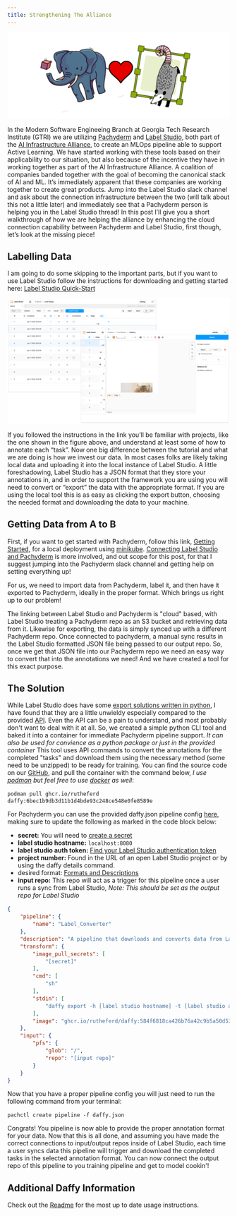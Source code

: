 ```yaml
---
title: Strengthening The Alliance
---
```


![](/blog/strengthen_alliance_assets/Intro_Image.png)

In the Modern Software Engineeing Branch at Georgia Tech Research Institute (GTRI) we are utilizing [Pachyderm](https://www.pachyderm.com) and [Label Studio](https://labelstud.io), both part of the [AI Infrastructure Alliance](https://ai-infrastructure.org), to create an MLOps pipeline able to support Active Learning. 
We have started working with these tools based on their applicability to our situation, but also because of the incentive they have in working together as part of the AI Infrastructure Alliance. 
A coalition of companies banded together with the goal of becoming the canonical stack of AI and ML.
It’s immediately apparent that these companies are working together to create great products.
Jump into the Label Studio slack channel and ask about the connection infrastructure between the two (will talk about this not a little later) and immediately see that a Pachyderm person is helping you in the Label Studio thread! 
In this post I’ll give you a short walkthrough of how we are helping the alliance by enhancing the cloud connection capability between Pachyderm and Label Studio, first though, let’s look at the missing piece!

## Labelling Data
I am going to do some skipping to the important parts, but if you want to use Label Studio follow the instructions for downloading and getting started here: [Label Studio Quick-Start](https://labelstud.io/guide/index.html#Quick-start)

![](/blog/strengthen_alliance_assets/Label_Studio_Interface.png)

If you followed the instructions in the link you’ll be familiar with projects, like the one shown in the figure above, and understand at least some of how to annotate each “task”.
Now one big difference between the tutorial and what we are doing is how we invest our data. 
In most cases folks are likely taking local data and uploading it into the local instance of Label Studio.
A little foreshadowing, Label Studio has a JSON format that they store your annotations in, and in order to support the framework you are using you will need to convert or “export” the data with the appropriate format. 
If you are using the local tool this is as easy as clicking the export button, choosing the needed format and downloading the data to your machine.

## Getting Data from A to B

First, if you want to get started with Pachyderm, follow this link, [Getting Started](https://docs.pachyderm.com/latest/getting_started/), for a local deployment using [minikube](https://minikube.sigs.k8s.io/docs/). [Connecting Label Studio and Pachyderm](https://github.com/pachyderm/examples/tree/master/label-studio) is more involved, and out scope for this post, for that I suggest jumping into the Pachyderm slack channel and getting help on setting everything up!

For us, we need to import data from Pachyderm, label it, and then have it exported to Pachyderm, ideally in the proper format. 
Which brings us right up to our problem!

The linking between Label Studio and Pachyderm is "cloud" based, with Label Studio treating a Pachyderm repo as an S3 bucket and retrieving data from it. 
Likewise for exporting, the data is simply synced up with a different Pachyderm repo. 
Once connected to pachyderm, a manual sync results in the Label Studio formatted JSON file being passed to our output repo. 
So, once we get that JSON file into our Pachyderm repo we need an easy way to convert that into the annotations we need!
And we have created a tool for this exact purpose.

## The Solution

While Label Studio does have some [export solutions written in python](https://github.com/heartexlabs/label-studio-converter), I have found that they are a little unwieldy especially compared to the provided [API](https://labelstud.io/api). 
Even the API can be a pain to understand, and most probably don't want to deal with it at all.
So, we created a simple python CLI tool and baked it into a container for immediate Pachyderm pipeline support. _It can also be used for convience as a python package or just in the provided container_
This tool uses API commands to convert the annotations for the completed "tasks" and download them using the necessary method (some need to be unzipped) to be ready for training. 
You can find the source code on our [GitHub](https://github.com/rutheferd/daffy), and pull the container with the command below, _I use [podman](https://podman.io) but feel free to use [docker](https://www.docker.com) as well_:

```
podman pull ghcr.io/rutheferd daffy:6bec1b9db3d11b1d4bde93c248ce548e0fe8589e
```
For Pachyderm you can use the provided daffy.json pipeline config [here](https://github.com/rutheferd/daffy/blob/develop/daffy.json), making sure to update the following as marked in the code block below: 

- **secret:** You will need to [create a secret](https://docs.pachyderm.com/latest/how-tos/advanced-data-operations/secrets/#create-a-secret) 
- **label studio hostname:** `localhost:8080`
- **label studio auth token:** [Find your Label Studio authentication token](https://labelstud.io/api#section/Authentication/Token)
- **project number:** Found in the URL of an open Label Studio project or by using the daffy details command.
- desired format: [Formats and Descriptions](https://github.com/rutheferd/daffy/blob/develop/formats.json)
- **input repo:** This repo will act as a trigger for this pipeline once a user runs a sync from Label Studio, _Note: This should be set as the output repo for Label Studio_

```json
{
    "pipeline": {
        "name": "Label_Converter"
    },
    "description": "A pipeline that downloads and converts data from Label Studio.",
    "transform": {
        "image_pull_secrets": [
            "[secret]"
        ],
        "cmd": [
            "sh"
        ],
        "stdin": [
            "daffy export -h [label studio hostname] -t [label studio auth token] -p [project number] -e [desired format] -o /pfs/out"
        ],
        "image": "ghcr.io/rutheferd/daffy:584f6818ca426b76a42c9b5a50d535db14853417"
    },
    "input": {
        "pfs": {
            "glob": "/",
            "repo": "[input repo]"
        }
    }
}
```

Now that you have a proper pipeline config you will just need to run the following command from your terminal:

```
pachctl create pipeline -f daffy.json
```

Congrats! You pipeline is now able to provide the proper annotation format for your data. Now that this is all done, and assuming you have made the correct connections to input/output repos inside of Label Studio, each time a user syncs data this pipeline will trigger and download the completed tasks in the selected annotation format. You can now connect the output repo of this pipeline to you training pipeline and get to model cookin'!

## Additional Daffy Information

Check out the [Readme](https://github.com/rutheferd/daffy/blob/develop/README.md) for the most up to date usage instructions.
